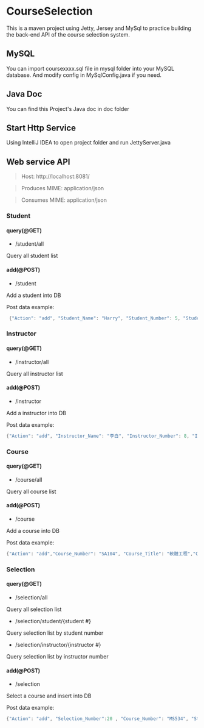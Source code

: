# CourseSelection #

This is a maven project using Jetty, Jersey and MySql to practice building the back-end API of the course selection system.

## MySQL 
You can import coursexxxx.sql file in mysql folder  into your MySQL database.
And modify config in MySqlConfig.java if you need.

## Java Doc
You can find this Project's Java doc in doc folder

## Start Http Service
Using IntelliJ IDEA to open project folder and run JettyServer.java 

## Web service API

>Host: http://localhost:8081/

>Produces MIME: application/json

>Consumes MIME: application/json

### Student

#### query(@GET)

* /student/all

Query all student list

#### add(@POST)

* /student

Add a student into DB

Post data example:

```java
 {"Action": "add", "Student_Name": "Harry", "Student_Number": 5, "Student_Gender": "male"}
 ```


### Instructor

#### query(@GET)

* /instructor/all

Query all instructor list

#### add(@POST)

* /instructor

Add a instructor into DB

Post data example:

```java
{"Action": "add", "Instructor_Name": "李白", "Instructor_Number": 8, "Instructor_Office": "C102"}
```


### Course

#### query(@GET)

* /course/all

Query all course list

#### add(@POST)

* /course

Add a course into DB

Post data example:

```java
{"Action": "add","Course_Number": "SA104", "Course_Title": "軟體工程","Course_Size": 10,"Course_Weekday": 5,"Instructor_Number": 5,"Course_Classtime": "5,6,7" }
```

### Selection

#### query(@GET)

* /selection/all

Query all selection list

* /selection/student/{student #}

Query selection list by student number

* /selection/instructor/{instructor #}

Query selection list by instructor number

#### add(@POST)

* /selection

Select a course and insert into DB

Post data example:

```java
{"Action": "add", "Selection_Number":20 , "Course_Number": "MS534", "Student_Number": 17 }
```


